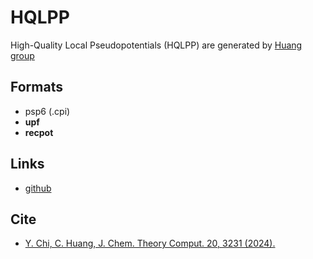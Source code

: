 # HQLPP

High-Quality Local Pseudopotentials (HQLPP) are generated by [Huang group](https://sites.google.com/site/huangfsu/home)

## Formats

 - psp6 (.cpi)
 - **upf**
 - **recpot**

## Links

 - [github](https://github.com/chenhuang3/local_pseudopotential_files)

## Cite

 -  [Y. Chi, C. Huang, J. Chem. Theory Comput. 20, 3231 (2024).](https://doi.org/10.1021/acs.jctc.4c00101)
